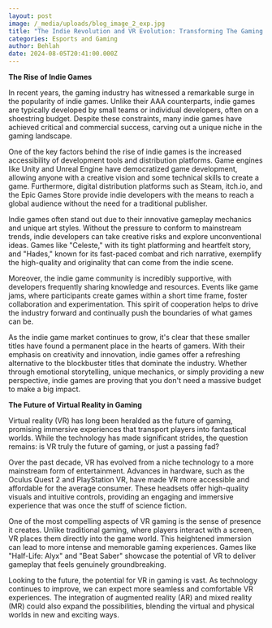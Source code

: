 ```yaml
---
layout: post
image: /_media/uploads/blog_image_2_exp.jpg
title: "The Indie Revolution and VR Evolution: Transforming The Gaming Landscape"
categories: Esports and Gaming
author: Behlah
date: 2024-08-05T20:41:00.000Z
---
```

**The Rise of Indie Games**

In recent years, the gaming industry has witnessed a remarkable surge in the popularity of indie games. Unlike their AAA counterparts, indie games are typically developed by small teams or individual developers, often on a shoestring budget. Despite these constraints, many indie games have achieved critical and commercial success, carving out a unique niche in the gaming landscape.



One of the key factors behind the rise of indie games is the increased accessibility of development tools and distribution platforms. Game engines like Unity and Unreal Engine have democratized game development, allowing anyone with a creative vision and some technical skills to create a game. Furthermore, digital distribution platforms such as Steam, itch.io, and the Epic Games Store provide indie developers with the means to reach a global audience without the need for a traditional publisher.



Indie games often stand out due to their innovative gameplay mechanics and unique art styles. Without the pressure to conform to mainstream trends, indie developers can take creative risks and explore unconventional ideas. Games like "Celeste," with its tight platforming and heartfelt story, and "Hades," known for its fast-paced combat and rich narrative, exemplify the high-quality and originality that can come from the indie scene.



Moreover, the indie game community is incredibly supportive, with developers frequently sharing knowledge and resources. Events like game jams, where participants create games within a short time frame, foster collaboration and experimentation. This spirit of cooperation helps to drive the industry forward and continually push the boundaries of what games can be.



As the indie game market continues to grow, it's clear that these smaller titles have found a permanent place in the hearts of gamers. With their emphasis on creativity and innovation, indie games offer a refreshing alternative to the blockbuster titles that dominate the industry. Whether through emotional storytelling, unique mechanics, or simply providing a new perspective, indie games are proving that you don't need a massive budget to make a big impact.



**The Future of Virtual Reality in Gaming**

Virtual reality (VR) has long been heralded as the future of gaming, promising immersive experiences that transport players into fantastical worlds. While the technology has made significant strides, the question remains: is VR truly the future of gaming, or just a passing fad?



Over the past decade, VR has evolved from a niche technology to a more mainstream form of entertainment. Advances in hardware, such as the Oculus Quest 2 and PlayStation VR, have made VR more accessible and affordable for the average consumer. These headsets offer high-quality visuals and intuitive controls, providing an engaging and immersive experience that was once the stuff of science fiction.



One of the most compelling aspects of VR gaming is the sense of presence it creates. Unlike traditional gaming, where players interact with a screen, VR places them directly into the game world. This heightened immersion can lead to more intense and memorable gaming experiences. Games like "Half-Life: Alyx" and "Beat Saber" showcase the potential of VR to deliver gameplay that feels genuinely groundbreaking.



Looking to the future, the potential for VR in gaming is vast. As technology continues to improve, we can expect more seamless and comfortable VR experiences. The integration of augmented reality (AR) and mixed reality (MR) could also expand the possibilities, blending the virtual and physical worlds in new and exciting ways.
